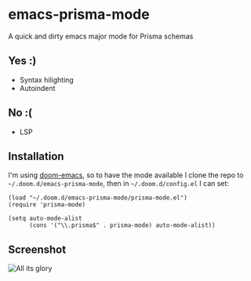 # emacs-prisma-mode
A quick and dirty emacs major mode for Prisma schemas

## Yes :)
- Syntax hilighting
- Autoindent

## No :(
- LSP

## Installation

I'm using [doom-emacs](https://github.com/hlissner/doom-emacs), so to have the mode available I clone the repo to `~/.doom.d/emacs-prisma-mode`, then in `~/.doom.d/config.el` I can set:

```elisp
(load "~/.doom.d/emacs-prisma-mode/prisma-mode.el")
(require 'prisma-mode)

(setq auto-mode-alist
      (cons '("\\.prisma$" . prisma-mode) auto-mode-alist))
```

## Screenshot

![All its glory](https://raw.githubusercontent.com/pimeys/emacs-prisma-mode/main/emacs-major-mode.png)
